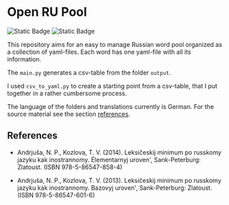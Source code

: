 # Open RU Pool

![Static Badge](https://img.shields.io/badge/Data-YAML-%23CB171E?style=flat-square)
![Static Badge](https://img.shields.io/badge/Script-Python3-%233776AB?style=flat-square)


This repository aims for an easy to manage Russian word pool organized as a collection of yaml-files. Each word has one yaml-file with all its information.

The `main.py` generates a csv-table from the folder `output`.

I used `csv_to_yaml.py` to create a starting point from a csv-table, that I put together in a rather cumbersome process.

The language of the folders and translations currently is German. For the source material see the section [references](#References).



## References

- Andrjuša, N. P., Kozlova, T. V. (2014). Leksičeskij minimum po russkomy jazyku kak inostrannomy. Ėlementarnyj uroven', Sank-Peterburg: Zlatoust. (ISBN 978-5-86547-858-4)

- Andrjuša, N. P., Kozlova, T. V. (2013). Leksičeskij minimum po russkomy jazyku kak inostrannomy. Bazovyj uroven', Sank-Peterburg: Zlatoust. (ISBN 978-5-86547-601-6)

